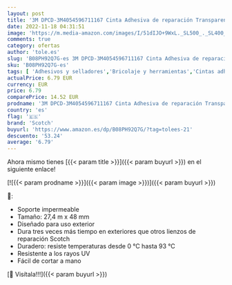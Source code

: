 ```yaml
---
layout: post
title: '3M DPCD-3M4054596711167 Cinta Adhesiva de reparación Transparente Scotch  25 m x 48 mm  1 Rollo'
date: 2022-11-18 04:31:51
image: 'https://m.media-amazon.com/images/I/51dIJO+9WxL._SL500_._SL400_.jpg'
comments: true
category: ofertas
author: 'tole.es'
slug: 'B08PH92Q7G-es 3M DPCD-3M4054596711167 Cinta Adhesiva de reparación...'
sku: 'B08PH92Q7G-es'
tags: [ 'Adhesivos y selladores','Bricolaje y herramientas','Cintas adhesivas','Cintas adhesivas de tela','Cintas americanas','Ferretería','adhesiva','cinta','scotch','🇪🇸', ]
actualPrice: 6.79 EUR
currency: EUR
price: 6.79
comparePrice: 14.52 EUR
prodname: '3M DPCD-3M4054596711167 Cinta Adhesiva de reparación Transparente Scotch  25 m x 48 mm  1 Rollo'
country: 'es'
flag: '🇪🇸'
brand: 'Scotch'
buyurl: 'https://www.amazon.es/dp/B08PH92Q7G/?tag=tolees-21'
descuento: '53.24'
average: '6.79'
---
```


Ahora mismo tienes [{{< param title >}}]({{< param buyurl >}}) en el siguiente enlace!

[![{{< param prodname >}}]({{< param image >}})]({{< param buyurl >}})

🔎:

- Soporte impermeable
- Tamaño: 27,4 m x 48 mm
- Diseñado para uso exterior
- Dura tres veces más tiempo en exteriores que otros lienzos de reparación Scotch
- Duradero: resiste temperaturas desde 0 °C hasta 93 °C
- Resistente a los rayos UV
- Fácil de cortar a mano

[🛒 Visítala!!!]({{< param buyurl >}})
